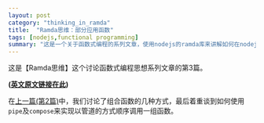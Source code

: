 ```yaml
---
layout: post
category: "thinking_in_ramda"
title:  "Ramda思维：部分应用函数"
tags: [nodejs,functional programming]
summary: "这是一个关于函数式编程的系列文章，使用nodejs的ramda库来讲解如何在nodejs这门目前最流行的语言实现函数式编程的理念。"
---
```


这是【Ramda思维】这个讨论函数式编程思想系列文章的第3篇。

**\([英文原文链接在此](http://randycoulman.com/blog/2016/06/07/thinking-in-ramda-partial-application/ "英文原文")\)**

在[上一篇(第2篇)](/thinking_in_ramda/thinking-in-ramda-combining-functions.html)中，我们讨论了组合函数的几种方式，最后着重谈到如何使用`pipe`及`compose`来实现以管道的方式顺序调用一组函数。
